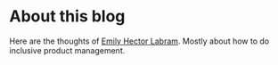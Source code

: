 # About this blog

Here are the thoughts of [Emily Hector Labram](./about-me.md). Mostly about how to do inclusive product management.
